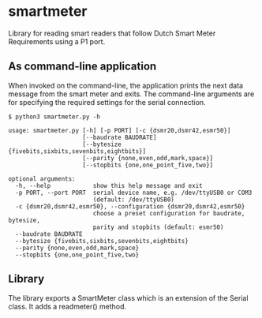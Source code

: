 # smartmeter

Library for reading smart readers that follow Dutch Smart Meter Requirements
using a P1 port.

## As command-line application

When invoked on the command-line, the application prints the next data message
from the smart meter and exits. The command-line arguments are for specifying
the required settings for the serial connection.

    $ python3 smartmeter.py -h

    usage: smartmeter.py [-h] [-p PORT] [-c {dsmr20,dsmr42,esmr50}]
                         [--baudrate BAUDRATE]
                         [--bytesize {fivebits,sixbits,sevenbits,eightbits}]
                         [--parity {none,even,odd,mark,space}]
                         [--stopbits {one,one_point_five,two}]

    optional arguments:
      -h, --help            show this help message and exit
      -p PORT, --port PORT  serial device name, e.g. /dev/ttyUSB0 or COM3
                            (default: /dev/ttyUSB0)
      -c {dsmr20,dsmr42,esmr50}, --configuration {dsmr20,dsmr42,esmr50}
                            choose a preset configuration for baudrate, bytesize,
                            parity and stopbits (default: esmr50)
      --baudrate BAUDRATE
      --bytesize {fivebits,sixbits,sevenbits,eightbits}
      --parity {none,even,odd,mark,space}
      --stopbits {one,one_point_five,two}

## Library

The library exports a SmartMeter class which is an extension of the Serial
class. It adds a readmeter() method.

